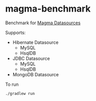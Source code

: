 magma-benchmark
===============

Benchmark for [Magma Datasources](https://github.com/obiba/magma)

Supports:

* Hibernate Datasource
    * MySQL
    * HsqlDB
* JDBC Datasource
    * MySQL
    * HsqlDB
* MongoDB Datasource

To run

    ./gradlew run

